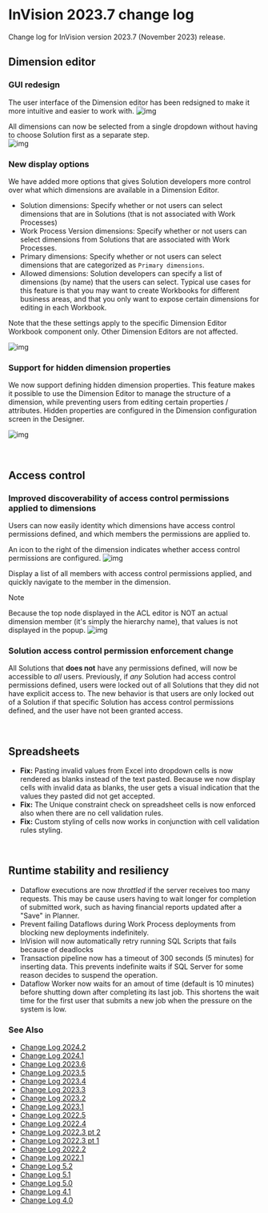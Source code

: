 # InVision 2023.7 change log

Change log for InVision version 2023.7 (November 2023) release.

## Dimension editor

### GUI redesign

The user interface of the Dimension editor has been redsigned to make it more intuitive and easier to work with.
![img](../../../images/invision/release_notes_20237_dimeditor_gui_redesign_toolbar.png)


All dimensions can now be selected from a single dropdown without having to choose Solution first as a separate step.  
![img](../../../images/invision/release_notes_20237_dimeditor_gui_redesign_dimpicker.png)

### New display options

We have added more options that gives Solution developers more control over what which dimensions are available in a Dimension Editor.

- Solution dimensions:  Specify whether or not users can select dimensions that are in Solutions (that is not associated with Work Processes)
- Work Process Version dimensions: Specify whether or not users can select dimensions from Solutions that are associated with Work Processes.
- Primary dimensions: Specify whether or not users can select dimensions that are categorized as `Primary dimensions`.
- Allowed dimensions: Solution developers can specify a list of dimensions (by name) that the users can select. Typical use cases for this feature is that you may want to create Workbooks for different business areas, and that you only want to expose certain dimensions for editing in each Workbook.

Note that the these settings apply to the specific Dimension Editor Workbook component only. Other Dimension Editors are not affected.

![img](../../../images/invision/release_notes_20237_dimeditor_workbook_options.png)

### Support for hidden dimension properties

We now support defining hidden dimension properties. This feature makes it possible to use the Dimension Editor to manage the structure of a dimension, while preventing users from editing certain properties / attributes. Hidden properties are configured in the Dimension configuration screen in the Designer.

![img](../../../images/invision/release_notes_20237_dim_hidden_properties.png)

<br/>

## Access control

### Improved discoverability of access control permissions applied to dimensions

Users can now easily identity which dimensions have access control permissions defined, and which members the permissions are applied to.

An icon to the right of the dimension indicates whether access control permissions are configured.
![img](../../../images/invision/release_notes_20237_aclpermissions_dimtag.png)

Display a list of all members with access control permissions applied, and quickly navigate to the member in the dimension.
> [!NOTE]
> Because the top node displayed in the ACL editor is NOT an actual dimension member (it's simply the hierarchy name), that values is not displayed in the popup.
![img](../../../images/invision/release_notes_20237_aclpermissions_goto_dimmember.png)

### Solution access control permission enforcement change

All Solutions that **does not** have any permissions defined, will now be accessible to _all_ users. Previously, if _any_ Solution had access control permissions defined, users were locked out of all Solutions that they did not have explicit access to. The new behavior is that users are only locked out of a Solution if that specific Solution has access control permissions defined, and the user have not been granted access.  

<br/>

## Spreadsheets

- **Fix:** Pasting invalid values from Excel into dropdown cells is now rendered as blanks instead of the text pasted. Because we now display cells with invalid data as blanks, the user gets a visual indication that the values they pasted did not get accepted.  
- **Fix:** The Unique constraint check on spreadsheet cells is now enforced also when there are no cell validation rules.
- **Fix:** Custom styling of cells now works in conjunction with cell validation rules styling.

<br/>

## Runtime stability and resiliency  

- Dataflow executions are now _throttled_ if the server receives too many requests. This may be cause users having to wait longer for completion of submitted work, such as having financial reports updated after a "Save" in Planner.
- Prevent failing Dataflows during Work Process deployments from blocking new deployments indefinitely.
- InVision will now automatically retry running SQL Scripts that fails because of deadlocks
- Transaction pipeline now has a timeout of 300 seconds (5 minutes) for inserting data. This prevents indefinite waits if SQL Server for some reason decides to suspend the operation.
- Dataflow Worker now waits for an amout of time (default is 10 minutes) before shutting down after completing its last job. This shortens the wait time for the first user that submits a new job when the pressure on the system is low.


### See Also

- [Change Log 2024.2](changelog24_2.md)
- [Change Log 2024.1](changelog24_1.md)
- [Change Log 2023.6](changelog23_6.md)
- [Change Log 2023.5](changelog23_5.md)
- [Change Log 2023.4](changelog23_4.md)
- [Change Log 2023.3](changelog23_3.md)
- [Change Log 2023.2](changelog23_2.md)
- [Change Log 2023.1](changelog23_1.md)
- [Change Log 2022.5](changelog22_5.md)
- [Change Log 2022.4](changelog22_4.md)
- [Change Log 2022.3 pt 2](changelog22_3_2.md)
- [Change Log 2022.3 pt 1](changelog22_3_1.md)
- [Change Log 2022.2](changelog22_2.md)
- [Change Log 2022.1](changelog22_1.md)
- [Change Log 5.2](changelog52.md)
- [Change Log 5.1](changelog51.md)
- [Change Log 5.0](changelog5.md)
- [Change Log 4.1](changelog41.md)
- [Change Log 4.0](changelog40.md)

<br/>
